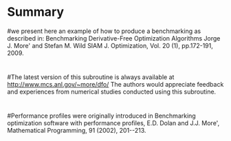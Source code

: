 # Summary 
#we present here an example of how to produce a benchmarking as described in: Benchmarking Derivative-Free Optimization Algorithms Jorge J. More' and Stefan M. Wild SIAM J. Optimization, Vol. 20 (1), pp.172-191, 2009.
#
#The latest version of this subroutine is always available at http://www.mcs.anl.gov/~more/dfo/ The authors would appreciate feedback and experiences from numerical studies conducted using this subroutine.
#
#Performance profiles were originally introduced in Benchmarking optimization software with performance profiles, E.D. Dolan and J.J. More', Mathematical Programming, 91 (2002), 201--213.
